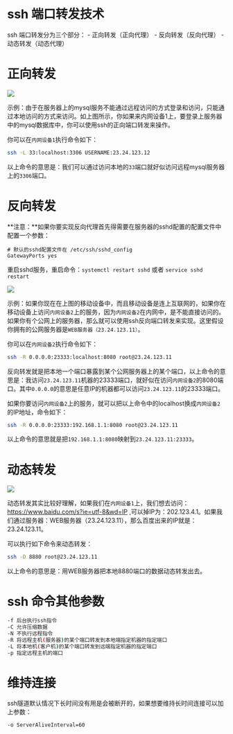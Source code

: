 # ssh 端口转发技术

ssh 端口转发分为三个部分：
    - 正向转发（正向代理）
    - 反向转发（反向代理）
    - 动态转发（动态代理）

# 正向转发

![](https://upload-images.jianshu.io/upload_images/13859457-2d4fe08a90cbf0d0.png?imageMogr2/auto-orient/strip%7CimageView2/2/w/1240)

示例：由于在服务器上的mysql服务不能通过远程访问的方式登录和访问，只能通过本地访问的方式来访问。如上图所示，你如果来内网设备1上，要登录上服务器中的mysql数据库中，你可以使用ssh的正向端口转发来操作。

你可以在`内网设备1`执行命令如下：
```bash
ssh -L 33:localhost:3306 USERNAME:23.24.123.12
```

以上命令的意思是：我们可以通过访问本地的`33`端口就好似访问远程mysql服务器上的`3306`端口。

# 反向转发

**注意：**如果你要实现反向代理首先得需要在服务器的sshd配置的配置文件中配置一个参数：

```
# 默认的sshd配置文件在 /etc/ssh/sshd_config
GatewayPorts yes
```

重启sshd服务，重启命令：`systemctl restart sshd` 或者 `service sshd restart`

![](https://upload-images.jianshu.io/upload_images/13859457-2d4fe08a90cbf0d0.png?imageMogr2/auto-orient/strip%7CimageView2/2/w/1240)

示例：如果你现在在上图的移动设备中，而且移动设备是连上互联网的，如果你在移动设备上访问`内网设备2`上的服务，因为`内网设备2`在内网中，是不能直接访问的。如果你有个公网上的服务器，那么就可以使用ssh反向端口转发来实现。这里假设你拥有的公网服务器是`WEB服务器（23.24.123.11）`。

你可以在`内网设备2`执行命令如下：
```bash
ssh -R 0.0.0.0:23333:localhost:8080 root@23.24.123.11
```

反向转发就是把本地一个端口暴露到某个公网服务器上的某个端口，以上命令的意思是：我访问`23.24.123.11`机器的23333端口，就好似在访问`内网设备2`的8080端口。其中`0.0.0.0`的意思是任意IP的机器都可以访问`23.24.123.11`的23333端口。

如果你要访问`内网设备2`上的服务，就可以把以上命令中的localhost换成`内网设备2`的IP地址，命令如下：
```bash
ssh -R 0.0.0.0:23333:192.168.1.1:8080 root@23.24.123.11
```

以上命令的意思就是把`192.168.1.1:8080`映射到`23.24.123.11:23333`。

# 动态转发

![](https://upload-images.jianshu.io/upload_images/13859457-2d4fe08a90cbf0d0.png?imageMogr2/auto-orient/strip%7CimageView2/2/w/1240)

动态转发其实比较好理解，如果我们在`内网设备1`上，我们想去访问：https://www.baidu.com/s?ie=utf-8&wd=IP ,可以掉IP为：202.123.4.1。如果我们通过服务器：WEB服务器（23.24.123.11），那么百度出来的IP就是：23.24.123.11。

可以执行如下命令来动态转发：
```bash
ssh -D 8880 root@23.24.123.11
```

以上命令的意思是：用WEB服务器把本地8880端口的数据动态转发出去。

# ssh 命令其他参数

```bash
-f 后台执行ssh指令
-C 允许压缩数据
-N 不执行远程指令
-R 将远程主机(服务器)的某个端口转发到本地端指定机器的指定端口
-L 将本地机(客户机)的某个端口转发到远端指定机器的指定端口
-p 指定远程主机的端口
```

# 维持连接

ssh隧道默认情况下长时间没有用是会被断开的，如果想要维持长时间连接可以加上参数：

```bash
-o ServerAliveInterval=60
```
